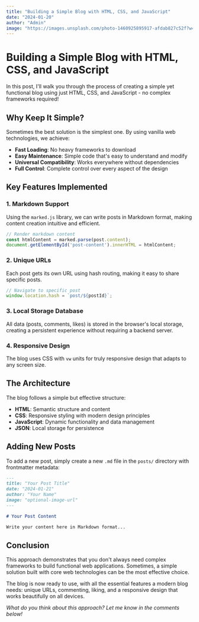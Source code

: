 ```yaml
---
title: "Building a Simple Blog with HTML, CSS, and JavaScript"
date: "2024-01-20"
author: "Admin"
image: "https://images.unsplash.com/photo-1460925895917-afdab827c52f?w=800&h=400&fit=crop"
---
```


# Building a Simple Blog with HTML, CSS, and JavaScript

In this post, I'll walk you through the process of creating a simple yet functional blog using just HTML, CSS, and JavaScript - no complex frameworks required!

## Why Keep It Simple?

Sometimes the best solution is the simplest one. By using vanilla web technologies, we achieve:

- **Fast Loading**: No heavy frameworks to download
- **Easy Maintenance**: Simple code that's easy to understand and modify
- **Universal Compatibility**: Works everywhere without dependencies
- **Full Control**: Complete control over every aspect of the design

## Key Features Implemented

### 1. Markdown Support
Using the `marked.js` library, we can write posts in Markdown format, making content creation intuitive and efficient.

```javascript
// Render markdown content
const htmlContent = marked.parse(post.content);
document.getElementById('post-content').innerHTML = htmlContent;
```

### 2. Unique URLs
Each post gets its own URL using hash routing, making it easy to share specific posts.

```javascript
// Navigate to specific post
window.location.hash = `post/${postId}`;
```

### 3. Local Storage Database
All data (posts, comments, likes) is stored in the browser's local storage, creating a persistent experience without requiring a backend server.

### 4. Responsive Design
The blog uses CSS with `vw` units for truly responsive design that adapts to any screen size.

## The Architecture

The blog follows a simple but effective structure:

- **HTML**: Semantic structure and content
- **CSS**: Responsive styling with modern design principles
- **JavaScript**: Dynamic functionality and data management
- **JSON**: Local storage for persistence

## Adding New Posts

To add a new post, simply create a new `.md` file in the `posts/` directory with frontmatter metadata:

```markdown
---
title: "Your Post Title"
date: "2024-01-21"
author: "Your Name"
image: "optional-image-url"
---

# Your Post Content

Write your content here in Markdown format...
```

## Conclusion

This approach demonstrates that you don't always need complex frameworks to build functional web applications. Sometimes, a simple solution built with core web technologies can be the most effective choice.

The blog is now ready to use, with all the essential features a modern blog needs: unique URLs, commenting, liking, and a responsive design that works beautifully on all devices.

*What do you think about this approach? Let me know in the comments below!*
